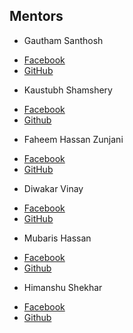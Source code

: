 Mentors
----------

- Gautham Santhosh
 * [Facebook](https://facebook.com/gauthamzz)
 * [GitHub](https://github.com/gauthamzz)
 - Kaustubh Shamshery
 * [Facebook](https://www.facebook.com/kaustubh.shamshery)
 * [Github](https://github.com/KaustubhShamshery)
- Faheem Hassan Zunjani
 * [Facebook](https://facebook.com/faheemzunjani)
 * [GitHub](https://github.com/faheemzunjani)
- Diwakar Vinay
 * [Facebook](https://facebook.com/magician03)
 * [GitHub](https://github.com/magician03)
- Mubaris Hassan
 * [Facebook](https://facebook.com/Mubaris.Hassan.7)
 * [Github](https://github.com/mubaris)
- Himanshu Shekhar
 * [Facebook](https://facebook.com/himanshushekharb16)
 * [Github](https://github.com/himanshub16)
